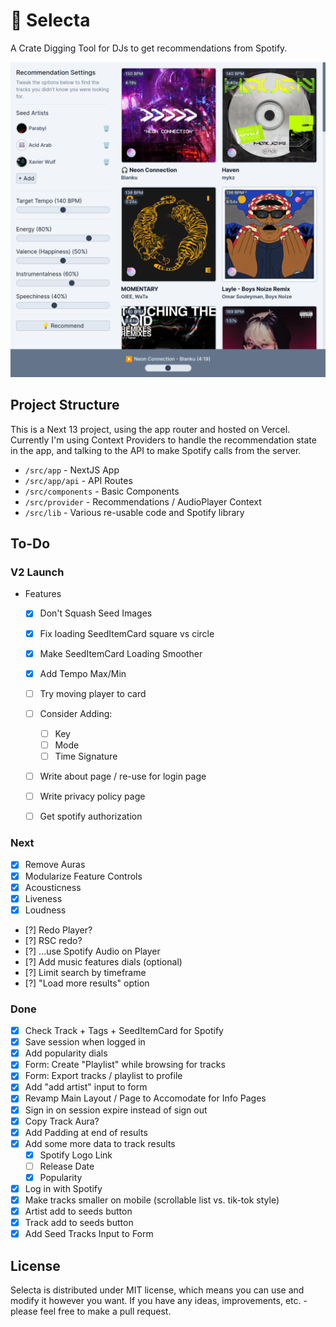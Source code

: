 # 💽 Selecta

A Crate Digging Tool for DJs to get recommendations from Spotify.

![App Preview](./public/selecta.png)

## Project Structure

This is a Next 13 project, using the app router and hosted on Vercel. Currently I'm using Context Providers to handle the recommendation state in the app, and talking to the API to make Spotify calls from the server.

- `/src/app` - NextJS App
- `/src/app/api` - API Routes
- `/src/components` - Basic Components
- `/src/provider` - Recommendations / AudioPlayer Context
- `/src/lib` - Various re-usable code and Spotify library

## To-Do

### V2 Launch

- Features
  - [X] Don't Squash Seed Images
  - [X] Fix loading SeedItemCard square vs circle
  - [X] Make SeedItemCard Loading Smoother

  - [X] Add Tempo Max/Min

  - [ ] Try moving player to card

  - [ ] Consider Adding:
    - [ ] Key
    - [ ] Mode
    - [ ] Time Signature

  - [ ] Write about page / re-use for login page 
  - [ ] Write privacy policy page

  - [ ] Get spotify authorization

### Next

- [X] Remove Auras
- [X] Modularize Feature Controls
- [X] Acousticness
- [X] Liveness
- [X] Loudness
- [?] Redo Player?
- [?] RSC redo?
- [?] ...use Spotify Audio on Player
- [?] Add music features dials (optional)
- [?] Limit search by timeframe
- [?] "Load more results" option

### Done

- [X] Check Track + Tags + SeedItemCard for Spotify
- [x] Save session when logged in
- [x] Add popularity dials
- [x] Form: Create "Playlist" while browsing for tracks
- [x] Form: Export tracks / playlist to profile
- [x] Add "add artist" input to form
- [x] Revamp Main Layout / Page to Accomodate for Info Pages
- [x] Sign in on session expire instead of sign out
- [x] Copy Track Aura?
- [x] Add Padding at end of results
- [x] Add some more data to track results
  - [x] Spotify Logo Link
  - [ ] Release Date
  - [x] Popularity
- [x] Log in with Spotify
- [x] Make tracks smaller on mobile (scrollable list vs. tik-tok style)
- [x] Artist add to seeds button
- [x] Track add to seeds button
- [x] Add Seed Tracks Input to Form

## License

Selecta is distributed under MIT license, which means you can use and modify it however you want. If you have any ideas, improvements, etc. - please feel free to make a pull request.
